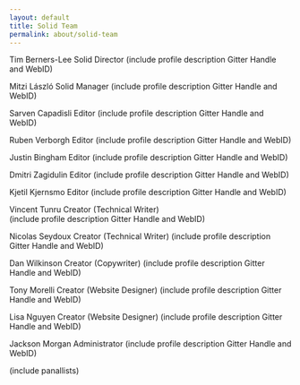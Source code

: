 ```yaml
---
layout: default
title: Solid Team
permalink: about/solid-team
---
```


Tim Berners-Lee
Solid Director 
(include profile description Gitter Handle and WebID)

Mitzi László
Solid Manager 
(include profile description Gitter Handle and WebID)

Sarven Capadisli
Editor 
(include profile description Gitter Handle and WebID)

Ruben Verborgh 
Editor 
(include profile description Gitter Handle and WebID)

Justin Bingham
Editor 
(include profile description Gitter Handle and WebID)

Dmitri Zagidulin
Editor 
(include profile description Gitter Handle and WebID)

Kjetil Kjernsmo
Editor 
(include profile description Gitter Handle and WebID)

Vincent Tunru 
Creator (Technical Writer)  
(include profile description Gitter Handle and WebID)

Nicolas Seydoux 
Creator (Technical Writer) 
(include profile description Gitter Handle and WebID)

Dan Wilkinson 
Creator (Copywriter) 
(include profile description Gitter Handle and WebID)

Tony Morelli 
Creator (Website Designer) 
(include profile description Gitter Handle and WebID)

Lisa Nguyen 
Creator (Website Designer) 
(include profile description Gitter Handle and WebID)

Jackson Morgan
Administrator
(include profile description Gitter Handle and WebID)

(include panallists)
